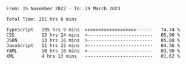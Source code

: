 <!-- <div align="center">
  
  ![](https://raw.githubusercontent.com/iaizawa0623/github-stats/master/generated/overview.svg#gh-dark-mode-only)
  ![](https://raw.githubusercontent.com/iaizawa0623/github-stats/master/generated/overview.svg#gh-light-mode-only)
  ![](https://raw.githubusercontent.com/iaizawa0623/github-stats/master/generated/languages.svg#gh-dark-mode-only)
  ![](https://raw.githubusercontent.com/iaizawa0623/github-stats/master/generated/languages.svg#gh-light-mode-only)

</div> -->


<!--
<a href="https://github.com/anuraghazra/github-readme-stats">
  <img src="https://github-readme-stats.vercel.app/api?username=iaizawa0623&show_icons=true&count_private=true&theme=dracula&line_height=40" />
  <img src="https://github-readme-stats.vercel.app/api/top-langs/?username=iaizawa0623&count_private=true&theme=dracula" />
</a>

***
-->

<!--START_SECTION:waka-->

```text
From: 15 November 2022 - To: 29 March 2023

Total Time: 261 hrs 6 mins

TypeScript   195 hrs 9 mins  >>>>>>>>>>>>>>>>>>>------   74.74 %
CSS          15 hrs 24 mins  >------------------------   05.90 %
JSON         13 hrs 16 mins  >------------------------   05.08 %
JavaScript   11 hrs 22 mins  >------------------------   04.36 %
YAML         10 hrs 10 mins  >------------------------   03.90 %
XML          4 hrs 13 mins   -------------------------   01.62 %
```

<!--END_SECTION:waka-->
